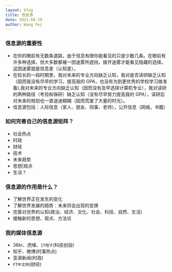 ```yaml
---
layout: blog
title: 信息源
date: 2021-08-29
author: Wang Pei
---
```


### 信息源的重要性

- 在你的眼前有无数条道路，由于信息有限你能看见的只是少数几条。在眼前有许多种选择，但大多数都被一团迷雾所遮挡，拨开迷雾才能看见隐藏的选择。这团迷雾就是信息差（认知差）。
- 在较长的一段时期里，我对未来的专业方向缺乏认知，我对是否读研缺乏认知（因而我没有尽早的学习，提高我的 GPA，也没有为到更优秀的学校学习做准备),我对未来的专业方向缺乏认知（因而没有及早选择计算机专业），我对读研的两种路径（考验和保研）缺乏认知（没有尽早努力提高我的 GPA），读研后对未来的规划也一直迷迷糊糊（因而荒废了大量的时光）。
- 信息源包括：人际信息（家人、朋友、同事、老师），公开信息（网络，书籍）

### 如何完善自己的信息源矩阵？

- 社会热点
- 时政
- 财经
- 技术
- 未来趋势
- 思想|观点
- 生活？

### 信息源的作用是什么？

- 了解世界正在发生的变化
- 了解世界发展的趋势：未来将会出现的变换
- 完善对世界的认知(政治、经济、文化、社会、科技、自然、生活)
- 接触新的思想、观点、方法论

### 我的媒体信息源

- 36kr、虎嗅、`IT桔子`(科技创投)
- 知乎、微博(时事热点)
- 澎湃新闻(时政)
- `FT中文网`(财经)
